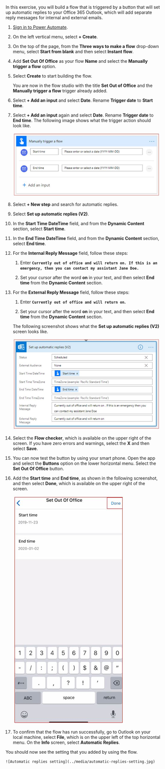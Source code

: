 In this exercise, you will build a flow that is triggered by a button that will set up automatic
replies to your Office 365 Outlook, which will add separate reply
messages for internal and external emails.

1.  [Sign in to Power Automate](https://flow.microsoft.com/?azure-portal=true). 

1.  On the left vertical menu, select **+ Create**.

1.  On the top of the page, from the **Three ways to make a flow** drop-down menu, select **Start from blank** 
    and then select **Instant flow**.

1.  Add **Set Out Of Office** as your flow **Name** and select the **Manually trigger a flow** option.

1.  Select **Create** to start building the flow.

    You are now in the flow studio with the title **Set Out of Office** and the 
    **Manually trigger a flow** trigger already added.

1.  Select **+ Add an input** and select **Date**. Rename **Trigger date** to **Start time**. 

1.  Select **+ Add an input** again and select **Date**. Rename **Trigger date** to **End time**. 
    The following image shows what the trigger action should look like.

    ![Set out-of-office trigger](../media/set-trigger.jpg)

1. Select **+ New step** and search for automatic replies. 

1. Select **Set up automatic replies (V2)**.

1. In the **Start Time DateTime** field, and from the **Dynamic Content** section, select **Start time**.

1. In the **End Time DateTime** field, and from the **Dynamic Content** section, select **End time**.

1. For the **Internal Reply Message** field, follow these steps:

    1.  Enter **```Currently out of office and will return on. If this is an emergency, then you can contact my assistant Jane Doe.```**

    1.  Set your cursor after the word **on** in your text, and then select **End time** 
    from the **Dynamic Content** section.

1. For the **External Reply Message** field, follow these steps:

    1.  Enter **```Currently out of office and will return on```.**

    1.  Set your cursor after the word **on** in your text, and then select 
    **End time** from the **Dynamic Content** section.

   The following screenshot shows what the **Set up automatic replies (V2)** screen looks like.

    ![Set automatic replies action](../media/set-automatic-replies-action.jpg)

1. Select the **Flow checker**, which is available on the upper right of the screen. If you have zero errors and warnings, select the **X** and then select **Save**.

1. You can now test the button by using your smart phone. Open the app and select the **Buttons** option on the lower horizontal menu. Select the **Set Out Of Office** button.

1. Add the **Start time** and **End time**, as shown in the following screenshot, and then select **Done**, which is available 
on the upper right of the screen.

    ![Test using mobile app](../media/test-using-mobile-app.jpg)

1. To confirm that the flow has run successfully, go to Outlook on your local machine, select **File**, which is on the upper left of the top horizontal menu. On the **Info** screen, select **Automatic Replies**.

You should now see the setting that you added by using the flow.

    ![Automatic replies setting](../media/automatic-replies-setting.jpg)
